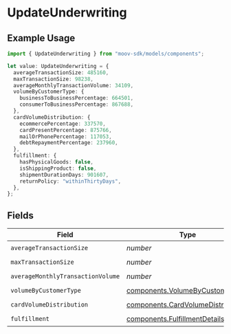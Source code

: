 # UpdateUnderwriting

## Example Usage

```typescript
import { UpdateUnderwriting } from "moov-sdk/models/components";

let value: UpdateUnderwriting = {
  averageTransactionSize: 485160,
  maxTransactionSize: 98238,
  averageMonthlyTransactionVolume: 34109,
  volumeByCustomerType: {
    businessToBusinessPercentage: 664501,
    consumerToBusinessPercentage: 867688,
  },
  cardVolumeDistribution: {
    ecommercePercentage: 337570,
    cardPresentPercentage: 875766,
    mailOrPhonePercentage: 117053,
    debtRepaymentPercentage: 237960,
  },
  fulfillment: {
    hasPhysicalGoods: false,
    isShippingProduct: false,
    shipmentDurationDays: 901607,
    returnPolicy: "withinThirtyDays",
  },
};
```

## Fields

| Field                                                                                  | Type                                                                                   | Required                                                                               | Description                                                                            |
| -------------------------------------------------------------------------------------- | -------------------------------------------------------------------------------------- | -------------------------------------------------------------------------------------- | -------------------------------------------------------------------------------------- |
| `averageTransactionSize`                                                               | *number*                                                                               | :heavy_check_mark:                                                                     | N/A                                                                                    |
| `maxTransactionSize`                                                                   | *number*                                                                               | :heavy_check_mark:                                                                     | N/A                                                                                    |
| `averageMonthlyTransactionVolume`                                                      | *number*                                                                               | :heavy_check_mark:                                                                     | N/A                                                                                    |
| `volumeByCustomerType`                                                                 | [components.VolumeByCustomerType](../../models/components/volumebycustomertype.md)     | :heavy_check_mark:                                                                     | N/A                                                                                    |
| `cardVolumeDistribution`                                                               | [components.CardVolumeDistribution](../../models/components/cardvolumedistribution.md) | :heavy_check_mark:                                                                     | N/A                                                                                    |
| `fulfillment`                                                                          | [components.FulfillmentDetails](../../models/components/fulfillmentdetails.md)         | :heavy_check_mark:                                                                     | N/A                                                                                    |